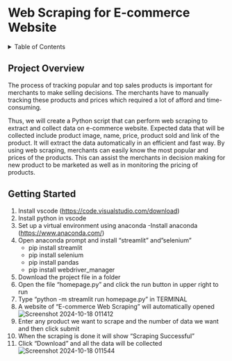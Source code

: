 # Web Scraping for E-commerce Website

<!-- TABLE OF CONTENTS -->
<details>
  <summary>Table of Contents</summary>
  <ol>
    <li>
      <a href="#project-overview">Project Overview</a>
    </li>
    <li>
      <a href="#getting-started">Getting Started</a>
    </li>
  </ol>
</details>

## Project Overview
The process of tracking popular and top sales products is important for merchants to make selling decisions. The merchants have to manually tracking these products and prices which required a lot of afford and time-consuming. 

Thus, we will create a Python script that can perform web scraping to extract and collect data on e-commerce website. Expected data that will be collected include product image, name, price, product sold and link of the product. It will extract the data automatically in an efficient and fast way. By using web scraping, merchants can easily know the most popular and prices of the products. This can assist the merchants in decision making for new product to be marketed as well as in monitoring the pricing of products.

## Getting Started
1.	Install vscode (https://code.visualstudio.com/download)
2.	Install python in vscode
3.	Set up a virtual environment using anaconda
  -Install anaconda (https://www.anaconda.com/)
4.	Open anaconda prompt and install “streamlit” and”selenium”
    - pip install streamlit
    - pip install selenium
    - pip install pandas
    - pip install webdriver_manager
5.	Download the project file in a folder
6. Open the file “homepage.py” and click the run button in upper right to run
7. Type “python -m streamlit run homepage.py” in TERMINAL
8. A website of “E-commerce Web Scraping” will automatically opened
![Screenshot 2024-10-18 011412](https://github.com/user-attachments/assets/eb7c7f79-55bb-444c-b90a-3e8495b80d79)
10. Enter any product we want to scrape and the number of data we want and then click submit
11. When the scraping is done it will show “Scraping Successful”
12. Click “Download” and all the data will be collected
![Screenshot 2024-10-18 011544](https://github.com/user-attachments/assets/0fbaa162-06e4-4ba0-89b8-c42cf5d69492)


